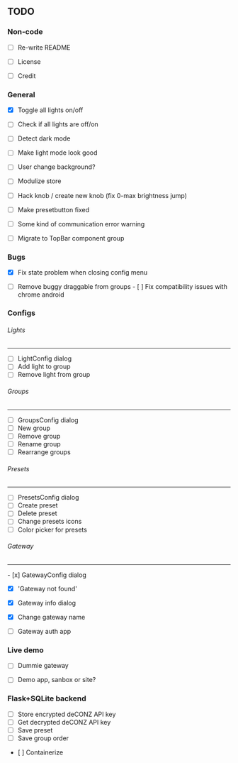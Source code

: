 ## TODO


### Non-code

- [ ] Re-write README
- [ ] License
- [ ] Credit


### General

- [x] Toggle all lights on/off
- [ ] Check if all lights are off/on 
- [ ] Detect dark mode
- [ ] Make light mode look good
- [ ] User change background?
- [ ] Modulize store
- [ ] Hack knob / create new knob (fix 0-max brightness jump)
- [ ] Make presetbutton fixed
- [ ] Some kind of communication error warning
- [ ] Migrate to TopBar component group


### Bugs

- [x] Fix state problem when closing config menu
- [ ] Remove buggy draggable from groups
- [ ] Fix compatibility issues with chrome android


### Configs

###### Lights
---

- [ ] LightConfig dialog
- [ ] Add light to group
- [ ] Remove light from group

###### Groups
---

- [ ] GroupsConfig dialog
- [ ] New group
- [ ] Remove group
- [ ] Rename group
- [ ] Rearrange groups

###### Presets
---

- [ ] PresetsConfig dialog
- [ ] Create preset
- [ ] Delete preset
- [ ] Change presets icons
- [ ] Color picker for presets

###### Gateway
---

- [x] GatewayConfig dialog
- [x] 'Gateway not found'
- [x] Gateway info dialog
- [x] Change gateway name
- [ ] Gateway auth app


### Live demo

- [ ] Dummie gateway
- [ ] Demo app, sanbox or site?


### Flask+SQLite backend

- [ ] Store encrypted deCONZ API key
- [ ] Get decrypted deCONZ API key
- [ ] Save preset
- [ ] Save group order
- [ ] Containerize
